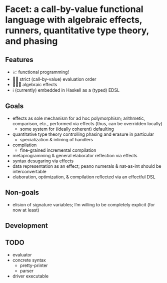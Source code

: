 # Facet: a call-by-value functional language with algebraic effects, runners, quantitative type theory, and phasing

## Features

- 📈 functional programming!
- ✋🏻 strict (call-by-value) evaluation order
- 👷🏻‍♀️ algebraic effects
- ℹ️ (currently) embedded in Haskell as a (typed) EDSL


## Goals

- effects as sole mechanism for ad hoc polymorphism; arithmetic, comparison, etc., performed via effects (thus, can be overridden locally)
  - some system for (ideally coherent) defaulting
- quantitative type theory controlling phasing and erasure in particular
  - specialization & inlining of handlers
- compilation
  - fine-grained incremental compilation
- metaprogramming & general elaborator reflection via effects
- syntax desugaring via effects
- data representation as an effect; peano numerals & nat-as-int should be interconvertable
- elaboration, optimization, & compilation reflected via an effectful DSL


## Non-goals

- elision of signature variables; I’m willing to be completely explicit (for now at least)


## Development


## TODO

- evaluator
- concrete syntax
  - pretty-printer
  - parser
- driver executable
